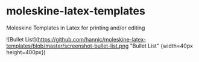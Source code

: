 # moleskine-latex-templates
Moleskine Templates in Latex for printing and/or editing

![Bullet List](https://github.com/hannic/moleskine-latex-templates/blob/master/screenshot-bullet-list.png "Bullet List" {width=40px height=400px})

